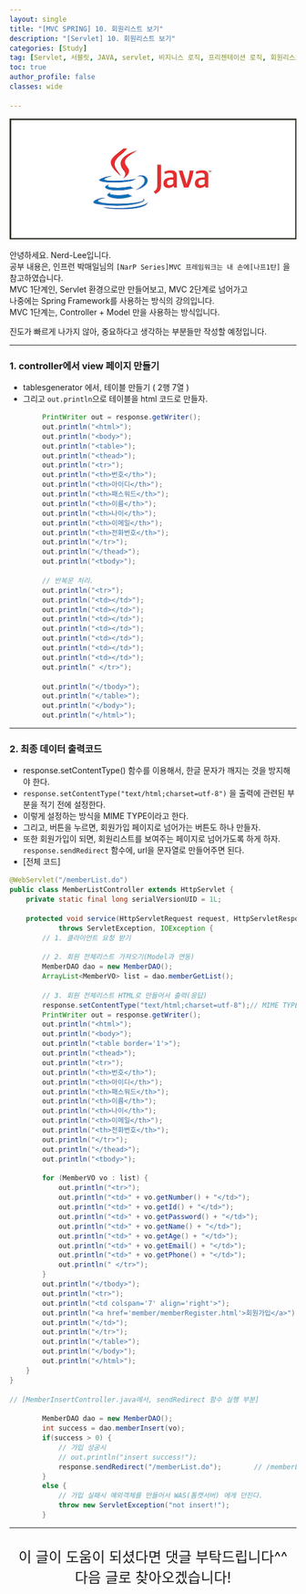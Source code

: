 ```yaml
---
layout: single
title: "[MVC SPRING] 10. 회원리스트 보기"
description: "[Servlet] 10. 회원리스트 보기"
categories: [Study]
tag: [Servlet, 서블릿, JAVA, servlet, 비지니스 로직, 프리젠테이션 로직, 회원리스트 보기, 회원리스트]
toc: true
author_profile: false
classes: wide

---
```


![](/assets/img/etc/java.jpg)

안녕하세요. Nerd-Lee입니다.<br>
공부 내용은, 인프런 박매일님의
`[NarP Series]MVC 프레임워크는 내 손에[나프1탄]` 을 참고하였습니다.<br>
MVC 1단계인, Servlet 환경으로만 만들어보고, MVC 2단계로 넘어가고<br>
나중에는 Spring Framework를 사용하는 방식의 강의입니다.<br>
MVC 1단계는, Controller + Model 만을 사용하는 방식입니다.

진도가 빠르게 나가지 않아, 중요하다고 생각하는 부분들만 작성할 예정입니다.

---

### 1. controller에서 view 페이지 만들기

- tablesgenerator 에서, 테이블 만들기 ( 2행 7열 )
- 그리고 `out.println`으로 테이블을 html 코드로 만들자.

```java
		PrintWriter out = response.getWriter();
		out.println("<html>");
		out.println("<body>");
		out.println("<table>");
		out.println("<thead>");
		out.println("<tr>");
		out.println("<th>번호</th>");
		out.println("<th>아이디</th>");
		out.println("<th>패스워드</th>");
		out.println("<th>이름</th>");
		out.println("<th>나이</th>");
		out.println("<th>이메일</th>");
		out.println("<th>전화번호</th>");
		out.println("</tr>");
		out.println("</thead>");
		out.println("<tbody>");

		// 반복문 처리.
		out.println("<tr>");
		out.println("<td></td>");
		out.println("<td></td>");
		out.println("<td></td>");
		out.println("<td></td>");
		out.println("<td></td>");
		out.println("<td></td>");
		out.println("<td></td>");
		out.println(" </tr>");

		out.println("</tbody>");
		out.println("</table>");
		out.println("</body>");
		out.println("</html>");
```

---

### 2. 최종 데이터 출력코드

- response.setContentType() 함수를 이용해서, 한글 문자가 깨지는 것을 방지해야 한다.
- `response.setContentType("text/html;charset=utf-8")` 을 출력에 관련된 부분을 적기 전에 설정한다.
- 이렇게 설정하는 방식을 MIME TYPE이라고 한다.
- 그리고, 버튼을 누르면, 회원가입 페이지로 넘어가는 버튼도 하나 만들자.
- 또한 회원가입이 되면, 회원리스트를 보여주는 페이지로 넘어가도록 하게 하자.<br>
`response.sendRedirect` 함수에, url을 문자열로 만들어주면 된다.
- [전체 코드]

```java
@WebServlet("/memberList.do")
public class MemberListController extends HttpServlet {
	private static final long serialVersionUID = 1L;

	protected void service(HttpServletRequest request, HttpServletResponse response)
			throws ServletException, IOException {
		// 1. 클라이언트 요청 받기
		
		// 2. 회원 전체리스트 가져오기(Model과 연동)
		MemberDAO dao = new MemberDAO();
		ArrayList<MemberVO> list = dao.memberGetList();

		// 3. 회원 전체리스트 HTML로 만들어서 출력(응답)
		response.setContentType("text/html;charset=utf-8");// MIME TYPE
		PrintWriter out = response.getWriter();
		out.println("<html>");
		out.println("<body>");
		out.println("<table border='1'>");
		out.println("<thead>");
		out.println("<tr>");
		out.println("<th>번호</th>");
		out.println("<th>아이디</th>");
		out.println("<th>패스워드</th>");
		out.println("<th>이름</th>");
		out.println("<th>나이</th>");
		out.println("<th>이메일</th>");
		out.println("<th>전화번호</th>");
		out.println("</tr>");
		out.println("</thead>");
		out.println("<tbody>");

		for (MemberVO vo : list) {
			out.println("<tr>");
			out.println("<td>" + vo.getNumber() + "</td>");
			out.println("<td>" + vo.getId() + "</td>");
			out.println("<td>" + vo.getPassword() + "</td>");
			out.println("<td>" + vo.getName() + "</td>");
			out.println("<td>" + vo.getAge() + "</td>");
			out.println("<td>" + vo.getEmail() + "</td>");
			out.println("<td>" + vo.getPhone() + "</td>");
			out.println(" </tr>");
		}
		out.println("</tbody>");
		out.println("<tr>");
		out.println("<td colspan='7' align='right'>");
		out.println("<a href='member/memberRegister.html'>회원가입</a>");
		out.println("</td>");
		out.println("</tr>");
		out.println("</table>");
		out.println("</body>");
		out.println("</html>");
	}
}

// [MemberInsertController.java에서, sendRedirect 함수 실행 부분]

		MemberDAO dao = new MemberDAO();
		int success = dao.memberInsert(vo);
		if(success > 0) {
			// 가입 성공시
			// out.println("insert success!");
			response.sendRedirect("/memberList.do");		// /memberList.do로 url을 변경한다.
		}
		else {
			// 가입 실패시 예외객체를 만들어서 WAS(톰캣서버) 에게 던진다.
			throw new ServletException("not insert!");
		}

```

---

<br>

<div style="font-size:25px; text-align:center">
이 글이 도움이 되셨다면 댓글 부탁드립니다^^<br>
다음 글로 찾아오겠습니다!

</div>
